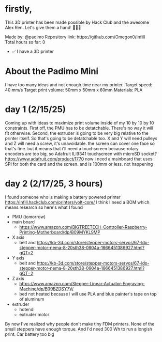 # firstly,

This 3D printer has been made possible by Hack Club and the awesome Alex Ren. Let's give them a hand! 👏👏👏

Made by: @padimo
Repository link: https://github.com/Omegon0/Infill  
Total hours so far: 0

 - ✅  I have a 3D printer

# About the Padimo Mini
I have too many ideas and not enough time near my printer. 
Target speed: 40 mm/s
Target print volume: 50mm x 50mm x 60mm
Materials: PLA

# day 1 (2/15/25)
Coming up with ideas to maximize print volume inside of my 10 by 10 by 10 constraints.
First off, the PMU has to be detatchable. There's no way it will fit otherwise.
Second, the extruder is going to be very big relative to the printer itself. So that's going to be detatchable too. 
X and Y will need pulleys and Z will need a screw, it's unavoidable.
the screen can cover one face so that's fine. but it means that i'll need a touchscreen because rotary encoders are too big, so Adafruit ILI9341 touchscreen with microSD socket? 
https://www.adafruit.com/product/1770
now i need a mainboard that uses SPI for both the card and the screen. and is 100mm or less. not happening

# day 2 (2/17/25, 3 hours)
I found someone who is making a battery powered printer https://infill.hackclub.com/printers/volt-core/
I think I need a BOM which means research so here's what I found
- PMU (tomorrow)
- main board
	- https://www.amazon.com/BIGTREETECH-Controller-Raspberry-Printing-Motherboard/dp/B09MYKL9MP
- X axis
	- belt and https://kb-3d.com/store/stepper-motors-servos/67-ldo-stepper-motor-nema-8-20sth38-0604a-1666451386927.html?gQT=2
- Y axis
	- belt and https://kb-3d.com/store/stepper-motors-servos/67-ldo-stepper-motor-nema-8-20sth38-0604a-1666451386927.html?gQT=2
- Z axis
	- https://www.amazon.com/Stepper-Linear-Actuator-Engraving-Machine/dp/B09BZDSY7V/
	- bed not heated because I will use PLA and blue painter's tape on top of aluminum
- extruder
	- hotend
	- extruder motor

By now I've realized why people don't make tiny FDM printers. None of the small steppers have enough torque. 
And I'd need 300 Wh to run a longish print. Car battery too big

